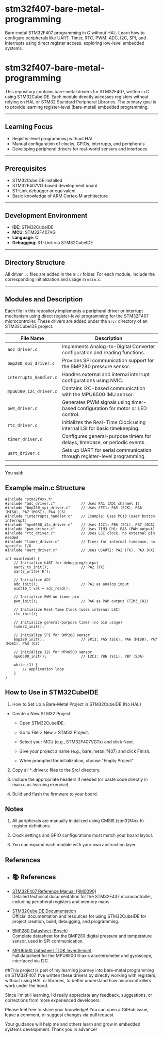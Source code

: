 # stm32f407-bare-metal-programming
Bare-metal STM32F407 programming in C without HAL. Learn how to configure peripherals like UART, Timer, RTC, PWM, ADC, I2C, SPI, and Interrupts using direct register access. exploring low-level embedded systems.
# stm32f407-bare-metal-programming

This repository contains bare-metal drivers for STM32F407, written in C using STM32CubeIDE. Each module directly accesses registers without relying on HAL or STM32 Standard Peripheral Libraries. The primary goal is to provide learning register-level (bare-metal) embedded programming.

---

## Learning Focus

- Register-level programming without HAL
- Manual configuration of clocks, GPIOs, interrupts, and peripherals
- Developing peripheral drivers for real-world sensors and interfaces
  
---

## Prerequisites

- STM32CubeIDE installed
- STM32F407VG-based development board
- ST-Link debugger or equivalent
- Basic knowledge of ARM Cortex-M architecture

---

## Development Environment

- **IDE**: STM32CubeIDE
- **MCU**: STM32F407VG
- **Language**: C
- **Debugging**: ST-Link via STM32CubeIDE

---

## Directory Structure

All driver `.c` files are added in the `Src/` folder. For each module, include the corresponding initialization and usage in `main.c`.

---

## Modules and Description

Each file in this repository implements a peripheral driver or interrupt mechanism using direct register-level programming for the STM32F407 microcontroller. These drivers are added under the `Src/` directory of an STM32CubeIDE project.

| File Name                 | Description                                                                 |
|--------------------------|-----------------------------------------------------------------------------|
| `adc_driver.c`           | Implements Analog-to-Digital Converter configuration and reading functions. |
| `bmp280_spi_driver.c`    | Provides SPI communication support for the BMP280 pressure sensor.          |
| `interrupts_handler.c`   | Handles external and internal interrupt configurations using NVIC.          |
| `mpu6500_i2c_driver.c`   | Contains I2C-based communication with the MPU6500 IMU sensor.               |
| `pwm_driver.c`           | Generates PWM signals using timer-based configuration for motor or LED control. |
| `rtc_driver.c`           | Initializes the Real-Time Clock using internal LSI for basic timekeeping.   |
| `timer_driver.c`         | Configures general-purpose timers for delays, timebase, or periodic events. |
| `uart_driver.c`          | Sets up UART for serial communication through register-level programming.   |

---

You said:
## Example main.c Structure

```
#include "stm32f4xx.h"
#include "adc_driver.c"            // Uses PA1 (ADC channel 1)
#include "bmp280_spi_driver.c"     // Uses SPI1: PA5 (SCK), PA6 (MISO), PA7 (MOSI), PA4 (CS)
#include "interrupts_handler.c"    // Example: Uses PC13 (user button interrupt)
#include "mpu6500_i2c_driver.c"    // Uses I2C1: PB6 (SCL), PB7 (SDA)
#include "pwm_driver.c"            // Uses TIM3_CH1: PA6 (PWM output)
#include "rtc_driver.c"            // Uses LSI clock, no external pin needed
#include "timer_driver.c"          // Timer for internal timebase, no specific I/O
#include "uart_driver.c"           // Uses USART2: PA2 (TX), PA3 (RX)

int main(void) {
    // Initialize UART for debugging/output
    uart2_tx_init();               // PA2 (TX)
    uart2_write('H');

    // Initialize ADC
    adc_init();                    // PA1 as analog input
    uint16_t val = adc_read();

    // Initialize PWM on timer pin
    pwm_init();                    // PA6 as PWM output (TIM3_CH1)

    // Initialize Real-Time Clock (uses internal LSI)
    rtc_init();

    // Initialize general-purpose timer (no pin usage)
    timer2_init();

    // Initialize SPI for BMP280 sensor
    bmp280_init();                 // SPI1: PA5 (SCK), PA6 (MISO), PA7 (MOSI), PA4 (CS)

    // Initialize I2C for MPU6500 sensor
    mpu6500_init();                // I2C1: PB6 (SCL), PB7 (SDA)

    while (1) {
        // Application loop
    }
}
```

## How to Use in STM32CubeIDE

  1. How to Set Up a Bare-Metal Project in STM32CubeIDE (No HAL)

   - Create a New STM32 Project

      - Open STM32CubeIDE.

      - Go to File > New > STM32 Project.

      - Select your MCU (e.g., STM32F407VGTx) and click Next.

      - Give your project a name (e.g., bare_metal_f407) and click Finish.

      - When prompted for initialization, choose "Empty Project"

  2. Copy all *_driver.c files to the Src/ directory.

  3. Include the appropriate headers if needed (or paste code directly in main.c as learning exercise).

  4. Build and flash the firmware to your board.

## Notes

  1. All peripherals are manually initialized using CMSIS (stm32f4xx.h) register definitions.

  2. Clock settings and GPIO configurations must match your board layout.

  3. You can expand each module with your own abstraction layer.

## References

 - ## 📚 References

- [STM32F407 Reference Manual (RM0090)](https://www.st.com/resource/en/reference_manual/dm00031020-stm32f405415-stm32f407417-advanced-armbased-32bit-mcus-stmicroelectronics.pdf)  
  Detailed technical documentation for the STM32F407 microcontroller, including peripheral registers and memory maps.

- [STM32CubeIDE Documentation](https://www.st.com/en/development-tools/stm32cubeide.html)  
  Official documentation and resources for using STM32CubeIDE for project creation, build, debugging, and programming.

- [BMP280 Datasheet (Bosch)](https://www.bosch-sensortec.com/media/boschsensortec/downloads/datasheets/bst-bmp280-ds001.pdf)  
  Complete datasheet for the BMP280 digital pressure and temperature sensor, used in SPI communication.

- [MPU6500 Datasheet (TDK InvenSense)](https://invensense.tdk.com/wp-content/uploads/2015/02/MPU-6500-Datasheet1.pdf)  
  Full datasheet for the MPU6500 6-axis accelerometer and gyroscope, interfaced via I2C.


##This project is part of my learning journey into bare-metal programming on STM32F407. I’ve written these drivers by directly working with registers, without using HAL or libraries, to better understand how microcontrollers work under the hood.

Since I'm still learning, I’d really appreciate any feedback, suggestions, or corrections from more experienced developers.

Please feel free to share your knowledge! You can open a GitHub issue, leave a comment, or suggest changes via pull request.

Your guidance will help me and others learn and grow in embedded systems development. Thank you in advance!
